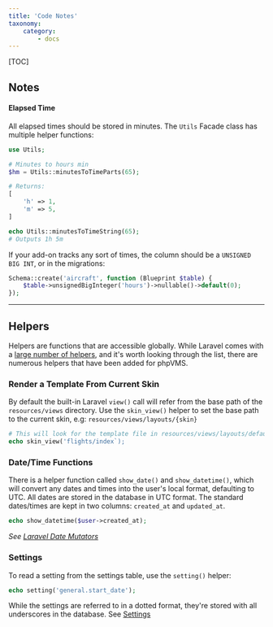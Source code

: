 ```yaml
---
title: 'Code Notes'
taxonomy:
    category:
        - docs
---
```


[TOC]

## Notes

#### Elapsed Time

All elapsed times should be stored in minutes. The `Utils` Facade class has multiple helper functions:

```php
use Utils;

# Minutes to hours min
$hm = Utils::minutesToTimeParts(65);

# Returns:
[
	'h' => 1,
  	'm' => 5,
]

echo Utils::minutesToTimeString(65);
# Outputs 1h 5m
```

If your add-on tracks any sort of times, the column should be a `UNSIGNED BIG INT`, or in the migrations:

```php
Schema::create('aircraft', function (Blueprint $table) {
	$table->unsignedBigInteger('hours')->nullable()->default(0);
});
```

***

## Helpers

Helpers are functions that are accessible globally. While Laravel comes with a [large number of helpers](https://laravel.com/docs/5.5/helpers#available-methods), and it's worth looking through the list, there are numerous helpers that have been added for phpVMS.


### Render a Template From Current Skin

By default the built-in Laravel `view()` call will refer from the base path of the `resources/views` directory. Use the `skin_view()` helper to set the base path to the current skin, e.g: `resources/views/layouts/{skin}`

```php
# This will look for the template file in resources/views/layouts/default/flights/index
echo skin_view('flights/index`);
```

### Date/Time Functions

There is a helper function called `show_date()` and `show_datetime()`, which will convert any dates and times into the user's local format, defaulting to UTC. All dates are stored in the database in UTC format. The standard dates/times are kept in two columns: `created_at` and `updated_at`. 

```php
echo show_datetime($user->created_at);
```

_See [Laravel Date Mutators](https://laravel.com/docs/5.5/eloquent-mutators#date-mutators)_

### Settings

To read a setting from the settings table, use the `setting()` helper:

```php
echo setting('general.start_date');
```

While the settings are referred to in a dotted format, they're stored with all underscores in the database. See [Settings]()